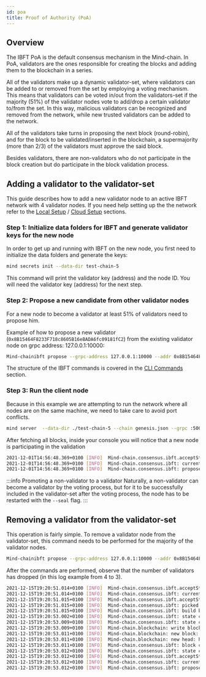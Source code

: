 ```yaml
---
id: poa
title: Proof of Authority (PoA)
---
```


## Overview

The IBFT PoA is the default consensus mechanism in the Mind-chain. In PoA, validators are the ones responsible for creating the blocks and adding them to the blockchain in a series.

All of the validators make up a dynamic validator-set, where validators can be added to or removed from the set by employing a voting mechanism. This means that validators can be voted in/out from the validators-set if the majority (51%) of the validator nodes vote to add/drop a certain validator to/from the set. In this way, malicious validators can be recognized and removed from the network, while new trusted validators can be added to the network.

All of the validators take turns in proposing the next block (round-robin), and for the block to be validated/inserted in the blockchain, a supermajority (more than 2/3) of the validators must approve the said block.

Besides validators, there are non-validators who do not participate in the block creation but do participate in the block validation process.

## Adding a validator to the validator-set

This guide describes how to add a new validator node to an active IBFT network with 4 validator nodes.
If you need help setting up the the network refer to the [Local Setup](/docs/get-started/set-up-ibft-locally) / [Cloud Setup](/docs/get-started/set-up-ibft-on-the-cloud) sections.

### Step 1: Initialize data folders for IBFT and generate validator keys​ for the new node

In order to get up and running with IBFT on the new node, you first need to initialize the data folders and generate the keys:

````bash
mind secrets init --data-dir test-chain-5
````

This command will print the validator key (address) and the node ID. You will need the validator key (address) for the next step.

### Step 2: Propose a new candidate from other validator nodes

For a new node to become a validator at least 51% of validators need to propose him.

Example of how to propose a new validator (`0x8B15464F8233F718c8605B16eBADA6fc09181fC2`) from the existing validator node on grpc address: 127.0.0.1:10000:

````bash
Mind-chainibft propose --grpc-address 127.0.0.1:10000 --addr 0x8B15464F8233F718c8605B16eBADA6fc09181fC2 --vote auth
````

The structure of the IBFT commands is covered in the [CLI Commands](/docs/get-started/cli-commands) section.

### Step 3: Run the client node

Because in this example we are attempting to run the network where all nodes are on the same machine, we need to take care to avoid port conflicts. 

````bash
mind server  --data-dir ./test-chain-5 --chain genesis.json --grpc :50000 --libp2p :50001 --jsonrpc :50002 --seal
````

After fetching all blocks, inside your console you will notice that a new node is participating in the validation

````bash
2021-12-01T14:56:48.369+0100 [INFO]  Mind-chain.consensus.ibft.acceptState: Accept state: sequence=4004
2021-12-01T14:56:48.369+0100 [INFO]  Mind-chain.consensus.ibft: current snapshot: validators=5 votes=0
2021-12-01T14:56:48.369+0100 [INFO]  Mind-chain.consensus.ibft: proposer calculated: proposer=0x8B15464F8233F718c8605B16eBADA6fc09181fC2 block=4004
````

:::info Promoting a non-validator to a validator 
Naturally, a non-validator can become a validator by the voting process, but for it to be successfully included in the validator-set after the voting process, the node has to be restarted with the `--seal` flag.
:::

## Removing a validator from the validator-set

This operation is fairly simple. To remove a validator node from the validator-set, this command needs to be performed for the majority of the validator nodes.

````bash
Mind-chainibft propose --grpc-address 127.0.0.1:10000 --addr 0x8B15464F8233F718c8605B16eBADA6fc09181fC2 --vote drop
````

After the commands are performed, observe that the number of validators has dropped (in this log example from 4 to 3).

````bash
2021-12-15T19:20:51.014+0100 [INFO]  Mind-chain.consensus.ibft.acceptState: Accept state: sequence=2399 round=1
2021-12-15T19:20:51.014+0100 [INFO]  Mind-chain.consensus.ibft: current snapshot: validators=4 votes=2
2021-12-15T19:20:51.015+0100 [INFO]  Mind-chain.consensus.ibft.acceptState: we are the proposer: block=2399
2021-12-15T19:20:51.015+0100 [INFO]  Mind-chain.consensus.ibft: picked out txns from pool: num=0 remaining=0
2021-12-15T19:20:51.015+0100 [INFO]  Mind-chain.consensus.ibft: build block: number=2399 txns=0
2021-12-15T19:20:53.002+0100 [INFO]  Mind-chain.consensus.ibft: state change: new=ValidateState
2021-12-15T19:20:53.009+0100 [INFO]  Mind-chain.consensus.ibft: state change: new=CommitState
2021-12-15T19:20:53.009+0100 [INFO]  Mind-chain.blockchain: write block: num=2399 parent=0x768b3bdf26cdc770525e0be549b1fddb3e389429e2d302cb52af1722f85f798c
2021-12-15T19:20:53.011+0100 [INFO]  Mind-chain.blockchain: new block: number=2399 hash=0x6538286881d32dc7722dd9f64b71ec85693ee9576e8a2613987c4d0ab9d83590 txns=0 generation_time_in_sec=2
2021-12-15T19:20:53.011+0100 [INFO]  Mind-chain.blockchain: new head: hash=0x6538286881d32dc7722dd9f64b71ec85693ee9576e8a2613987c4d0ab9d83590 number=2399
2021-12-15T19:20:53.011+0100 [INFO]  Mind-chain.consensus.ibft: block committed: sequence=2399 hash=0x6538286881d32dc7722dd9f64b71ec85693ee9576e8a2613987c4d0ab9d83590 validators=4 rounds=1 committed=3
2021-12-15T19:20:53.012+0100 [INFO]  Mind-chain.consensus.ibft: state change: new=AcceptState
2021-12-15T19:20:53.012+0100 [INFO]  Mind-chain.consensus.ibft.acceptState: Accept state: sequence=2400 round=1
2021-12-15T19:20:53.012+0100 [INFO]  Mind-chain.consensus.ibft: current snapshot: validators=3 votes=0
2021-12-15T19:20:53.012+0100 [INFO]  Mind-chain.consensus.ibft: proposer calculated: proposer=0xea21efC826F4f3Cb5cFc0f986A4d69C095c2838b block=2400
````